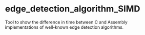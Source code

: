 # edge_detection_algorithm_SIMD
Tool to show the difference in time between C and Assembly implementations of well-known edge detection algorithms.
